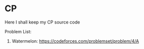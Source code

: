 # CP
Here I shall keep my CP source code

Problem List: 
1. Watermelon: https://codeforces.com/problemset/problem/4/A

